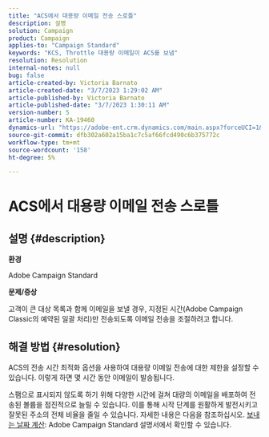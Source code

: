```yaml
---
title: "ACS에서 대용량 이메일 전송 스로틀"
description: 설명
solution: Campaign
product: Campaign
applies-to: "Campaign Standard"
keywords: "KCS, Throttle 대용량 이메일이 ACS를 보냄"
resolution: Resolution
internal-notes: null
bug: false
article-created-by: Victoria Barnato
article-created-date: "3/7/2023 1:29:02 AM"
article-published-by: Victoria Barnato
article-published-date: "3/7/2023 1:30:11 AM"
version-number: 5
article-number: KA-19460
dynamics-url: "https://adobe-ent.crm.dynamics.com/main.aspx?forceUCI=1&pagetype=entityrecord&etn=knowledgearticle&id=08e1ee6a-87bc-ed11-83ff-6045bd006b3d"
source-git-commit: dfb302a602a15ba1c7c5af66fcd490c6b375772c
workflow-type: tm+mt
source-wordcount: '158'
ht-degree: 5%

---
```


# ACS에서 대용량 이메일 전송 스로틀

## 설명 {#description}


<b>환경</b>

Adobe Campaign Standard

<b>문제/증상</b>

고객이 큰 대상 목록과 함께 이메일을 보낼 경우, 지정된 시간(Adobe Campaign Classic의 예약된 일괄 처리)만 전송되도록 이메일 전송을 조절하려고 합니다.


## 해결 방법 {#resolution}


ACS의 전송 시간 최적화 옵션을 사용하여 대용량 이메일 전송에 대한 제한을 설정할 수 있습니다. 이렇게 하면 몇 시간 동안 이메일이 발송됩니다.

스팸으로 표시되지 않도록 하기 위해 다양한 시간에 걸쳐 대량의 이메일을 배포하여 전송된 볼륨을 점진적으로 늘릴 수 있습니다. 이를 통해 시작 단계를 원활하게 발전시키고 잘못된 주소의 전체 비율을 줄일 수 있습니다. 자세한 내용은 다음을 참조하십시오. [보내는 날짜 계산](https://experienceleague.adobe.com/docs/campaign-standard/using/testing-and-sending/scheduling-messages/computing-the-sending-date.html): Adobe Campaign Standard 설명서에서 확인할 수 있습니다.


